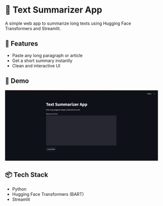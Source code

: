 # 📝 Text Summarizer App

A simple web app to summarize long texts using Hugging Face Transformers and Streamlit.

## 🔧 Features
- Paste any long paragraph or article
- Get a short summary instantly
- Clean and interactive UI

## 🚀 Demo
![Screenshot](image.png)

## 📦 Tech Stack
- Python
- Hugging Face Transformers (BART)
- Streamlit


